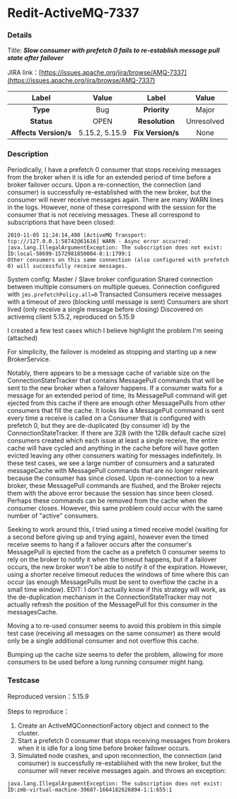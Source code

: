 # Redit-ActiveMQ-7337

### Details

Title: ***Slow consumer with prefetch 0 fails to re-establish message pull state after failover***

JIRA link：[https://issues.apache.org/jira/browse/AMQ-7337](https://issues.apache.org/jira/browse/AMQ-7337)

|         Label         |       Value       |      Label      |        Value        |
|:---------------------:|:-----------------:|:---------------:|:-------------------:|
|       **Type**        |        Bug        |  **Priority**   |        Major        |
|      **Status**       |       OPEN        | **Resolution**  |     Unresolved      |
| **Affects Version/s** |   5.15.2, 5.15.9  | **Fix Version/s** |       None        |

### Description

Periodically, I have a prefetch 0 consumer that stops receiving messages from the broker when it is idle for an extended period of time before a broker failover occurs. Upon a re-connection, the connection (and consumer) is successfully re-established with the new broker, but the consumer will never receive messages again. There are many WARN lines in the logs. However, none of these correspond with the session for the consumer that is not receiving messages. These all correspond to subscriptions that have been closed:

```
2019-11-05 11:24:14,490 [ActiveMQ Transport: tcp:///127.0.0.1:58742@61616] WARN - Async error occurred: java.lang.IllegalArgumentException: The subscription does not exist: ID:local-58699-1572981850004-8:1:1799:1
Other consumers on this same connection (also configured with prefetch 0) will successfully receive messages.
```

System config:
Master / Slave broker configuration
Shared connection between multiple consumers on multiple queues.
Connection configured with `jms.prefetchPolicy.all=0`
Transacted Consumers receive messages with a timeout of zero (blocking until message is sent)
Consumers are short lived (only receive a single message before closing)
Discovered on activemq client 5.15.2, reproduced on 5.15.9

I created a few test cases which I believe highlight the problem I'm seeing (attached)

For simplicity, the failover is modeled as stopping and starting up a new BrokerService.

Notably, there appears to be a message cache of variable size on the  ConnectionStateTracker that contains MessagePull commands that will be sent to the new broker when a failover happens. 
If a consumer waits for a message for an extended period of time, its MessagePull command will get ejected from this cache if there are enough other MessagePulls from other consumers that fill the cache.
It looks like a MessagePull command is sent every time a receive is called on a Consumer that is configured with prefetch 0, but they are de-duplicated (by consumer id) by the ConnectionStateTracker.
If there are 328 (with the 128k default cache size) consumers created which each issue at least a single receive, the entire cache will have cycled and anything in the cache before will have gotten evicted leaving any other consumers waiting for messages indefinitely.
In these test cases, we see a large number of consumers and a saturated messageCache with MessagePull commands that are no longer relevant because the consumer has since closed. Upon re-connection to a new broker, these MessagePull commands are flushed, and the Broker rejects them with the above error because the session has since been closed. Perhaps these commands can be removed from the cache when the consumer closes. However, this same problem could occur with the same number of "active" consumers.

Seeking to work around this, I tried using a timed receive model (waiting for a second before giving up and trying again), however even the timed receive seems to hang if a failover occurs after the consumer's MessagePull is ejected from the cache as a prefetch 0 consumer seems to rely on the broker to notify it when the timeout happens, but if a failover occurs, the new broker won't be able to notify it of the expiration. However, using a shorter receive timeout reduces the windows of time where this can occur (as enough MessagePulls must be sent to overflow the cache in a small time window). EDIT: I don't actually know if this strategy will work, as the de-duplication mechanism in the ConnectionStateTracker may not actually refresh the position of the MessagePull for this consumer in the messagesCache.

Moving a to re-used consumer seems to avoid this problem in this simple test case (receiving all messages on the same consumer) as there would only be a single additional consumer and not overflow this cache.

Bumping up the cache size seems to defer the problem, allowing for more consumers to be used before a long running consumer might hang.

### Testcase

Reproduced version：5.15.9

Steps to reproduce：
1. Create an ActiveMQConnectionFactory object and connect to the cluster.
2. Start a prefetch 0 consumer that stops receiving messages from brokers when it is idle for a long time before broker failover occurs.
3. Simulated node crashes, and upon reconnection, the connection (and consumer) is successfully re-established with the new broker, but the consumer will never receive messages again. and throws an exception:

```
java.lang.IllegalArgumentException: The subscription does not exist: ID:zmb-virtual-machine-39687-1664182626894-1:1:655:1
```
